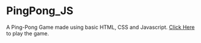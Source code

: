 # PingPong_JS
A Ping-Pong Game made using basic HTML, CSS and Javascript. [Click Here](https://aayushthakur1999.github.io/pingPong_JS/) to play the game.